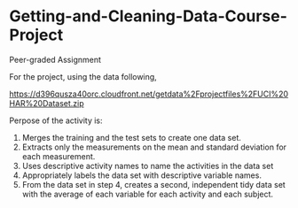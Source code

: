 # Getting-and-Cleaning-Data-Course-Project
Peer-graded Assignment

For the project, using the data following,

https://d396qusza40orc.cloudfront.net/getdata%2Fprojectfiles%2FUCI%20HAR%20Dataset.zip

Perpose of the activity is:

1.    Merges the training and the test sets to create one data set.
2.    Extracts only the measurements on the mean and standard deviation for each measurement.
3.    Uses descriptive activity names to name the activities in the data set
4.    Appropriately labels the data set with descriptive variable names.
5.    From the data set in step 4, creates a second, independent tidy data set with the average of each variable for each activity and each subject.
